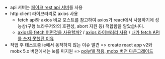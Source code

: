 - api 서버는 [페이크 rest api 서버](https://jsonplaceholder.typicode.com/)를 사용
- http client 라이브러리로 axios 사용
  - fetch api와 axios 비교 포스트를 참고하여 axios가 react에서 사용하기에 성능상(구형 브라우저와의 호환성, abort 지원 등) 적합함을 알았습니다.
  - [axios와 fetch 어떤것을 사용할까?](https://hoorooroob.tistory.com/1) / [axios 라이브러리 사용](http://www.realhanbit.co.kr/books/87/pages/1563/preview) / [내가 fetch API를 쓰지 못했던 이유](https://medium.com/little-big-programming/%EB%82%B4%EA%B0%80-fetch-api%EB%A5%BC-%EC%93%B0%EC%A7%80-%EB%AA%BB%ED%96%88%EB%8D%98-%EC%9D%B4%EC%9C%A0-3c23f0ec6b82)
- 작업 후 테스트중 ie에서 동작하지 않는 이슈 발견 => create react app v2와 mobx 5.x 버전에서는 ie를 미지원 => [polyfill 적용, mobx 버전 다운그레이드](https://github.com/siminkyung/react-study/tree/master/ETC)
